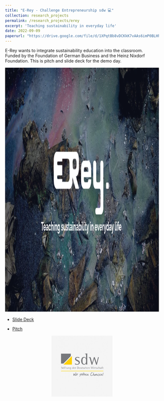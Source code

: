 ```yaml
---
title: "E-Rey - Challenge Entrepreneurship sdw 💻"
collection: research_projects
permalink: /research_projects/erey
excerpt: 'Teaching sustainability in everyday life'
date: 2022-09-09
paperurl: "https://drive.google.com/file/d/1XPqtBb8vDCKkK7vAAs6imP0BLHhSk5ys/view?usp=sharing"
---
```


E-Rey wants to integrate sustainability education into the classroom. Funded by the Foundation of German Business and the Heinz Nixdorf Foundation. This is pitch and slide deck for the demo day.


<center><img src="/images/research_projects/erey.png" width="800" height="800" /></center>


* [Slide Deck](https://drive.google.com/file/d/1XPqtBb8vDCKkK7vAAs6imP0BLHhSk5ys/view?usp=sharing)

* [Pitch](https://drive.google.com/file/d/1wKDz1-whLwY8sFd0UAg8wIug7x91t-Do/view?usp=sharing)

<center><img src="/images/research_projects/sdw.png" width="200" height="200" /></center>